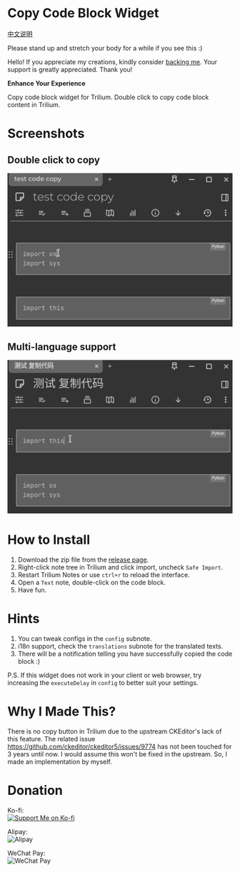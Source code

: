 # Copy Code Block Widget

[中文说明](README_CN.md)

Please stand up and stretch your body for a while if you see this :)

Hello! If you appreciate my creations, kindly consider [backing me](#donation). Your support is greatly appreciated. Thank you!

**Enhance Your Experience**

Copy code block widget for Trilium. Double click to copy code block content in Trilium.

# Screenshots

## Double click to copy

![overall look](docs/copy1.gif)

## Multi-language support

![overall look](docs/copy2.gif)

# How to Install

1. Download the zip file from the [release page](https://github.com/Nriver/copy-code-block-widget/releases).
2. Right-click note tree in Trilium and click import, uncheck `Safe Import`.
3. Restart Trilium Notes or use `ctrl+r` to reload the interface.
4. Open a `Text` note, double-click on the code block.
5. Have fun.

# Hints

1. You can tweak configs in the `config` subnote.
2. i18n support, check the `translations` subnote for the translated texts.
3. There will be a notification telling you have successfully copied the code block :)

P.S. If this widget does not work in your client or web browser, try increasing the `executeDelay` in `config` to better suit your settings.

# Why I Made This?

There is no copy button in Trilium due to the upstream CKEditor's lack of this feature. The related issue https://github.com/ckeditor/ckeditor5/issues/9774 has not been touched for 3 years until now. I would assume this won't be fixed in the upstream. So, I made an implementation by myself.

# Donation

Ko-fi:  
[![Support Me on Ko-fi](https://ko-fi.com/img/githubbutton_sm.svg)](https://ko-fi.com/nriver)

Alipay:  
![Alipay](https://github.com/Nriver/trilium-translation/raw/main/docs/alipay.png)

WeChat Pay:  
![WeChat Pay](https://github.com/Nriver/trilium-translation/raw/main/docs/wechat_pay.png)
